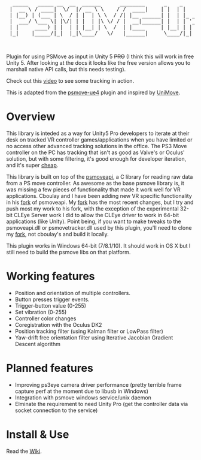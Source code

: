<pre>
  _____   _____ __  __  ______      ________      _    _       _ _         _____ 
 |  __ \ / ____|  \/  |/ __ \ \    / /  ____|    | |  | |     (_) |       | ____|    
 | |__) | (___ | \  / | |  | \ \  / /| |__ ______| |  | |_ __  _| |_ _   _| |__  
 |  ___/ \___ \| |\/| | |  | |\ \/ / |  __|______| |  | | '_ \| | __| | | |___ \ 
 | |     ____) | |  | | |__| | \  /  | |____     | |__| | | | | | |_| |_| |___) |
 |_|    |_____/|_|  |_|\____/   \/   |______|     \____/|_| |_|_|\__|\__, |____/ 
                                                                      __/ |      
                                                                     |___/       
</pre>

Plugin for using PSMove as input in Unity 5 ~~PRO~~ (I think this will work in free Unity 5. After looking at the docs it looks like the free version allows you to marshall native API calls, but this needs testing).

Check out this [video](https://www.youtube.com/watch?v=HRLblxNbAEI&feature=youtu.be) to see some tracking in action.

This is adapted from the [psmove-ue4](https://github.com/cboulay/psmove-ue4) plugin and inspired by [UniMove](https://github.com/CopenhagenGameCollective/UniMove).

# Overview
This library is inteded as a way for Unity5 Pro developers to iterate at their desk on tracked VR controller games/applications when you have limited or no access other advanced tracking solutions in the office. The PS3 Move controller on the PC has tracking that isn't as good as Valve's or Oculus' solution, but with some filtering, it's good enough for developer iteration, and it's super [cheap](http://www.amazon.com/Playstation-Move-Motion-Controller-3/dp/B002I0J51U). 

This library is built on top of the [psmoveapi](https://github.com/thp/psmoveapi), a C library for reading raw data from a PS move controller. As awesome as the base psmove library is, it was missing a few pieces of functionality that made it work well for VR applications. Cboulay and I have been adding new VR specific functionality in his [fork](https://github.com/cboulay/psmoveapi) of psmoveapi. My [fork](https://github.com/brendanwalker/psmoveapi) has the most recent changes, but I try and push most my work to his fork, with the exception of the experimental 32-bit CLEye Server work I did to allow the CLEye driver to work in 64-bit applications (like Unity). Point being, if you want to make tweaks to the psmoveapi.dll or psmovetracker.dll used by this plugin, you'll need to clone my [fork](https://github.com/brendanwalker/psmoveapi), not cboulay's and build it locally.

This plugin works in Windows 64-bit (7/8.1/10). It should work in OS X but I still need to build the psmove libs on that platform.

# Working features
- Position and orientation of multiple controllers.
- Button presses trigger events.
- Trigger-button value (0-255)
- Set vibration (0-255)
- Controller color changes
- Coregistration with the Oculus DK2
- Position tracking filter (using Kalman filter or LowPass filter)
- Yaw-drift free orientation filter using Iterative Jacobian Gradient Descent algorithm

# Planned features
- Improving ps3eye camera driver performance (pretty terrible frame capture perf at the moment due to libusb in Windows)
- Integration with psmove windows service/unix daemon
- Elminate the requirement to need Unity Pro (get the controller data via socket connection to the service)

# Install & Use

Read the [Wiki](https://github.com/brendanwalker/psmove-unity5/wiki).
